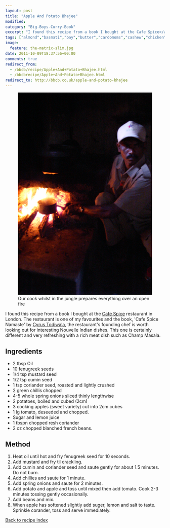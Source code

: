 ```yaml
---
layout: post
title: "Apple And Potato Bhajee"
modified:
category: "Big-Boys-Curry-Book"
excerpt: "I found this recipe from a book I bought at the Cafe Spice</a> restaurant in"
tags: ["almond","basmati","bay","butter","cardomoms","cashew","chicken","cinnamon","cloves","cumin","ghee","lamb","mace","nuts","pepper","rice","saffron","turmeric"]
image:
  feature: the-matrix-slim.jpg
date: 2011-10-09T18:37:56+00:00
comments: true
redirect_from: 
  - /bbcb/recipe/Apple+And+Potato+Bhajee.html
  - /bbcbrecipe/Apple+And+Potato+Bhajee.html
redirect_to: http://bbcb.co.uk/apple-and-potato-bhajee
---
```


<figure>
	<a href="/images/bbcb/pict1712.jpg" alt="Simlipal Reserve, Orissa, India" title="Simlipal Reserve, Orissa, India &#169; Ashley Kitson 12/09/2011"><img src="/images/bbcb/pict1712.jpg"/></a>
	<figcaption>Our cook whilst in the jungle prepares everything over an open fire</figcaption>
</figure>

I found this recipe from a book I bought at the <a href="http://cafespice.co.uk/" title="Cafe Spice - London" target="_blank">Cafe Spice</a> 
restaurant in London. The restaurant is one of my favourites and the book, 
'Cafe Spice Namaste' by <a href="http://cafespice.co.uk/watch-cyrus-in-action/youtube/" title="Cyrus talks" target="_blank">Cyrus Todiwala</a>, 
the restaurant's founding chef is worth looking out for interesting Nouvelle 
Indian dishes. This one is certainly different and very refreshing with a rich 
meat dish such as Champ Masala.
        
## Ingredients
        
<ul><li>2 tbsp Oil</li><li>10 fenugreek seeds</li><li>1/4 tsp mustard seed</li><li>1/2 tsp cumin seed</li><li>1 tsp coriander seed, roasted and lightly  crushed</li><li>2 green chillis chopped</li><li>4-5 whole spring onions sliced thinly lengthwise</li><li>2 potatoes, boiled and cubed (2cm)</li><li>3 cooking apples (sweet variety) cut into 2cm cubes</li><li>1 lg tomato, deseeded and chopped.</li><li>Sugar and lemon juice</li><li>1 tbspn chopped resh coriander</li><li>2 oz chopped blanched french beans.</li></ul>
        
## Method

<ol>
    <li>Heat oil until hot and fry fenugreek seed for 10 seconds.</li>
    <li>Add mustard and fry til crackling.</li>
    <li>Add cumin and coriander seed and saute gently for about 1.5 minutes. Do not burn.</li>
    <li>Add chillies and saute for 1 minute.</li>
    <li>Add spring onions and saute for 2 minutes.</li>
    <li>Add potato and apple and toss until mixed then add tomato. Cook 2-3 minutes tossing gently occasionally.</li>
    <li>Add beans and mix.</li>
    <li>When apple has softened slightly add suger, lemon and salt to taste. Sprinkle corander, toss and serve immediately.</li>
</ol>   

<a href="/bbcb">Back to recipe index</a>      